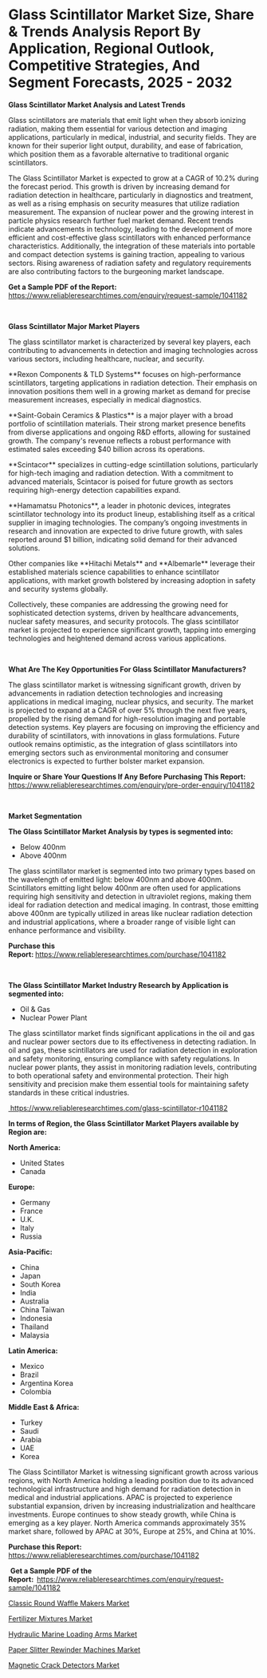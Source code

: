 <p><h1>Glass Scintillator Market Size, Share & Trends Analysis Report By Application, Regional Outlook, Competitive Strategies, And Segment Forecasts, 2025 - 2032</h1></p><p><strong>Glass Scintillator Market Analysis and Latest Trends</strong></p>
<p><p>Glass scintillators are materials that emit light when they absorb ionizing radiation, making them essential for various detection and imaging applications, particularly in medical, industrial, and security fields. They are known for their superior light output, durability, and ease of fabrication, which position them as a favorable alternative to traditional organic scintillators.</p><p>The Glass Scintillator Market is expected to grow at a CAGR of 10.2% during the forecast period. This growth is driven by increasing demand for radiation detection in healthcare, particularly in diagnostics and treatment, as well as a rising emphasis on security measures that utilize radiation measurement. The expansion of nuclear power and the growing interest in particle physics research further fuel market demand. Recent trends indicate advancements in technology, leading to the development of more efficient and cost-effective glass scintillators with enhanced performance characteristics. Additionally, the integration of these materials into portable and compact detection systems is gaining traction, appealing to various sectors. Rising awareness of radiation safety and regulatory requirements are also contributing factors to the burgeoning market landscape.</p></p>
<p><strong>Get a Sample PDF of the Report:&nbsp;</strong> <a href="https://www.reliableresearchtimes.com/enquiry/request-sample/1041182?utm_campaign=2641&utm_medium=2&utm_source=Github&utm_content=ia&utm_term=31032025&utm_id=glass-scintillator">https://www.reliableresearchtimes.com/enquiry/request-sample/1041182</a></p>
<p>&nbsp;</p>
<p><strong>Glass Scintillator Major Market Players</strong></p>
<p><p>The glass scintillator market is characterized by several key players, each contributing to advancements in detection and imaging technologies across various sectors, including healthcare, nuclear, and security.</p><p>**Rexon Components & TLD Systems** focuses on high-performance scintillators, targeting applications in radiation detection. Their emphasis on innovation positions them well in a growing market as demand for precise measurement increases, especially in medical diagnostics.</p><p>**Saint-Gobain Ceramics & Plastics** is a major player with a broad portfolio of scintillation materials. Their strong market presence benefits from diverse applications and ongoing R&D efforts, allowing for sustained growth. The company's revenue reflects a robust performance with estimated sales exceeding $40 billion across its operations.</p><p>**Scintacor** specializes in cutting-edge scintillation solutions, particularly for high-tech imaging and radiation detection. With a commitment to advanced materials, Scintacor is poised for future growth as sectors requiring high-energy detection capabilities expand.</p><p>**Hamamatsu Photonics**, a leader in photonic devices, integrates scintillator technology into its product lineup, establishing itself as a critical supplier in imaging technologies. The company’s ongoing investments in research and innovation are expected to drive future growth, with sales reported around $1 billion, indicating solid demand for their advanced solutions.</p><p>Other companies like **Hitachi Metals** and **Albemarle** leverage their established materials science capabilities to enhance scintillator applications, with market growth bolstered by increasing adoption in safety and security systems globally.</p><p>Collectively, these companies are addressing the growing need for sophisticated detection systems, driven by healthcare advancements, nuclear safety measures, and security protocols. The glass scintillator market is projected to experience significant growth, tapping into emerging technologies and heightened demand across various applications.</p></p>
<p>&nbsp;</p>
<p><strong>What Are The Key Opportunities For Glass Scintillator Manufacturers?</strong></p>
<p><p>The glass scintillator market is witnessing significant growth, driven by advancements in radiation detection technologies and increasing applications in medical imaging, nuclear physics, and security. The market is projected to expand at a CAGR of over 5% through the next five years, propelled by the rising demand for high-resolution imaging and portable detection systems. Key players are focusing on improving the efficiency and durability of scintillators, with innovations in glass formulations. Future outlook remains optimistic, as the integration of glass scintillators into emerging sectors such as environmental monitoring and consumer electronics is expected to further bolster market expansion.</p></p>
<p><strong>Inquire or Share Your Questions If Any Before Purchasing This Report:</strong> <a href="https://www.reliableresearchtimes.com/enquiry/pre-order-enquiry/1041182?utm_campaign=2641&utm_medium=2&utm_source=Github&utm_content=ia&utm_term=31032025&utm_id=glass-scintillator">https://www.reliableresearchtimes.com/enquiry/pre-order-enquiry/1041182</a></p>
<p>&nbsp;</p>
<p><strong>Market Segmentation</strong></p>
<p><strong>The Glass Scintillator Market Analysis by types is segmented into:</strong></p>
<p><ul><li>Below 400nm</li><li>Above 400nm</li></ul></p>
<p><p>The glass scintillator market is segmented into two primary types based on the wavelength of emitted light: below 400nm and above 400nm. Scintillators emitting light below 400nm are often used for applications requiring high sensitivity and detection in ultraviolet regions, making them ideal for radiation detection and medical imaging. In contrast, those emitting above 400nm are typically utilized in areas like nuclear radiation detection and industrial applications, where a broader range of visible light can enhance performance and visibility.</p></p>
<p><strong>Purchase this Report:&nbsp;</strong><a href="https://www.reliableresearchtimes.com/purchase/1041182?utm_campaign=2641&utm_medium=2&utm_source=Github&utm_content=ia&utm_term=31032025&utm_id=glass-scintillator">https://www.reliableresearchtimes.com/purchase/1041182</a></p>
<p>&nbsp;</p>
<p><strong>The Glass Scintillator Market Industry Research by Application is segmented into:</strong></p>
<p><ul><li>Oil & Gas</li><li>Nuclear Power Plant</li></ul></p>
<p><p>The glass scintillator market finds significant applications in the oil and gas and nuclear power sectors due to its effectiveness in detecting radiation. In oil and gas, these scintillators are used for radiation detection in exploration and safety monitoring, ensuring compliance with safety regulations. In nuclear power plants, they assist in monitoring radiation levels, contributing to both operational safety and environmental protection. Their high sensitivity and precision make them essential tools for maintaining safety standards in these critical industries.</p></p>
<p><a href="https://www.reliableresearchtimes.com/glass-scintillator-r1041182?utm_campaign=2641&utm_medium=2&utm_source=Github&utm_content=ia&utm_term=31032025&utm_id=glass-scintillator">&nbsp;https://www.reliableresearchtimes.com/glass-scintillator-r1041182</a></p>
<p><strong>In terms of Region, the Glass Scintillator Market Players available by Region are:</strong></p>
<p>
    <p> <strong> North America: </strong>
        <ul>
            <li>United States</li>
            <li>Canada</li>
        </ul>
        </p> 
    <p> <strong> Europe: </strong>
        <ul>
            <li>Germany</li>
            <li>France</li>
            <li>U.K.</li>
            <li>Italy</li>
            <li>Russia</li>
        </ul>
        </p> 
    <p> <strong> Asia-Pacific: </strong>
        <ul>
            <li>China</li>
            <li>Japan</li>
            <li>South Korea</li>
            <li>India</li>
            <li>Australia</li>
            <li>China Taiwan</li>
            <li>Indonesia</li>
            <li>Thailand</li>
            <li>Malaysia</li>
        </ul>
        </p> 
    <p> <strong> Latin America: </strong>
        <ul>
            <li>Mexico</li>
            <li>Brazil</li>
            <li>Argentina Korea</li>
            <li>Colombia</li>
        </ul>
        </p> 
    <p> <strong> Middle East & Africa: </strong>
        <ul>
            <li>Turkey</li>
            <li>Saudi</li>
            <li>Arabia</li>
            <li>UAE</li>
            <li>Korea</li>
        </ul>
    </p>
    </p>
<p><p>The Glass Scintillator Market is witnessing significant growth across various regions, with North America holding a leading position due to its advanced technological infrastructure and high demand for radiation detection in medical and industrial applications. APAC is projected to experience substantial expansion, driven by increasing industrialization and healthcare investments. Europe continues to show steady growth, while China is emerging as a key player. North America commands approximately 35% market share, followed by APAC at 30%, Europe at 25%, and China at 10%.</p></p>
<p><strong>Purchase this Report: </strong><a href="https://www.reliableresearchtimes.com/purchase/1041182?utm_campaign=2641&utm_medium=2&utm_source=Github&utm_content=ia&utm_term=31032025&utm_id=glass-scintillator">https://www.reliableresearchtimes.com/purchase/1041182</a></p>
<p>&nbsp;<strong>Get a Sample PDF of the Report:&nbsp;&nbsp;</strong><a href="https://www.reliableresearchtimes.com/enquiry/request-sample/1041182?utm_campaign=2641&utm_medium=2&utm_source=Github&utm_content=ia&utm_term=31032025&utm_id=glass-scintillator">https://www.reliableresearchtimes.com/enquiry/request-sample/1041182</a></p>
<p><strong></strong></p>
<p><p><a href="https://www.linkedin.com/pulse/classic-round-waffle-makers-market-research-future-outlook-letef?utm_campaign=2641&utm_medium=2&utm_source=Github&utm_content=ia&utm_term=31032025&utm_id=glass-scintillator">Classic Round Waffle Makers Market</a></p><p><a href="https://github.com/rushanday/Market-Research-Report-List-1/blob/main/fertilizer-mixtures-market.md?utm_campaign=2641&utm_medium=2&utm_source=Github&utm_content=ia&utm_term=31032025&utm_id=glass-scintillator">Fertilizer Mixtures Market</a></p><p><a href="https://www.linkedin.com/pulse/assessing-hydraulic-marine-loading-arms-market-segmentation-89u3f?utm_campaign=2641&utm_medium=2&utm_source=Github&utm_content=ia&utm_term=31032025&utm_id=glass-scintillator">Hydraulic Marine Loading Arms Market</a></p><p><a href="https://www.linkedin.com/pulse/cumulative-effect-latest-trendss-disrupted-paper-slitter-cfe9f?utm_campaign=2641&utm_medium=2&utm_source=Github&utm_content=ia&utm_term=31032025&utm_id=glass-scintillator">Paper Slitter Rewinder Machines Market</a></p><p><a href="https://www.linkedin.com/pulse/in-depth-magnetic-crack-detectors-market-report-size-71-cagr-ctmdf?utm_campaign=2641&utm_medium=2&utm_source=Github&utm_content=ia&utm_term=31032025&utm_id=glass-scintillator">Magnetic Crack Detectors Market</a></p></p>